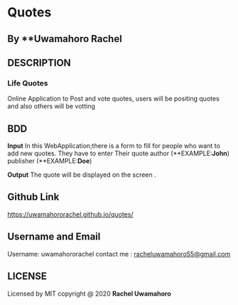 # Quotes
## By **Uwamahoro Rachel

## DESCRIPTION

### Life Quotes
Online Application to Post and vote quotes, users will be positing quotes and also others will be votting


## BDD 
  **Input**
  In this WebApplication;there is a form to fill for people who want to add new quotes.
  They have to enter Their quote
  author (**EXAMPLE:**John**) 
  publisher (**EXAMPLE:**Doe**)
 
  **Output**
   The quote will be displayed on the screen .
 
 ## Github Link 
https://uwamahororachel.github.io/quotes/

 ## Username and Email
 Username: uwamahororachel
 contact me : racheluwamahoro55@gmail.com

 ## LICENSE
 Licensed by MIT copyright @ 2020 **Rachel Uwamahoro**
